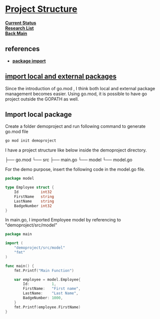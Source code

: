 # **[Project Structure](https://blog.golang.org/using-go-modules)**

**[Current Status](../../../development/status/weekly/current_status.md)**\
**[Research List](../../../research/research_list.md)**\
**[Back Main](../../../README.md)**

## references

- **[package import](https://stackoverflow.com/questions/17539407/how-to-import-local-packages-without-gopath)**

## **[import local and external packages](https://stackoverflow.com/questions/17539407/how-to-import-local-packages-without-gopath)**

Since the introduction of go.mod , I think both local and external package management becomes easier. Using go.mod, it is possible to have go project outside the GOPATH as well.

## Import local package

Create a folder demoproject and run following command to generate go.mod file

```bash
go mod init demoproject
```

I have a project structure like below inside the demoproject directory.

├── go.mod
└── src
    ├── main.go
    └── model
        └── model.go

For the demo purpose, insert the following code in the model.go file.

```go
package model

type Employee struct {
    Id          int32
    FirstName   string
    LastName    string
    BadgeNumber int32
}
```

In main.go, I imported Employee model by referencing to "demoproject/src/model"

```go
package main

import (
    "demoproject/src/model"
    "fmt"
)

func main() {
    fmt.Printf("Main Function")

    var employee = model.Employee{
        Id:          1,
        FirstName:   "First name",
        LastName:    "Last Name",
        BadgeNumber: 1000,
    }
    fmt.Printf(employee.FirstName)
}
```
